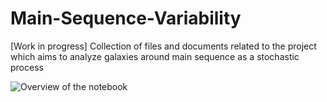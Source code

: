 # Main-Sequence-Variability

[Work in progress] Collection of files and documents related to the project which aims to analyze galaxies around main sequence as a stochastic process 

![Overview of the notebook](https://www.dropbox.com/s/qtve3xozn7pughp/Screenshot%202018-08-12%2011.11.47.png?raw=1)